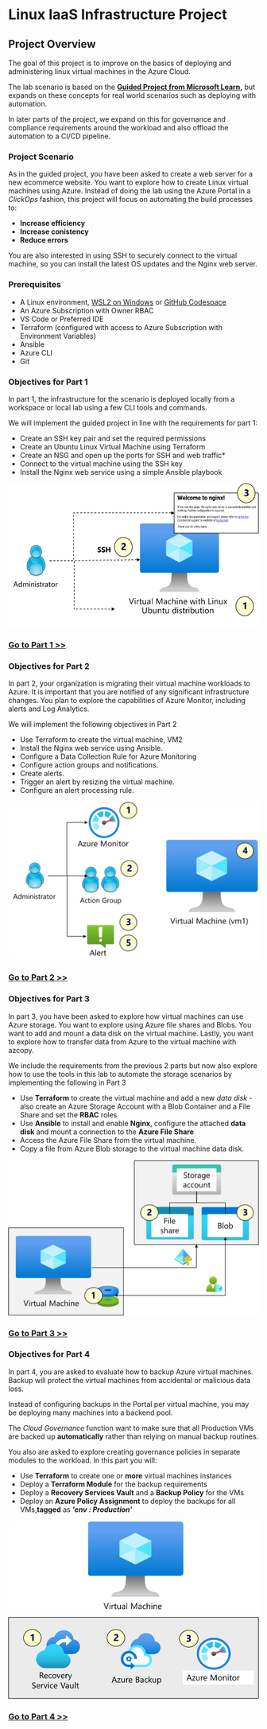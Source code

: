 # Linux IaaS Infrastructure Project

## Project Overview
The goal of this project is to improve on the basics of deploying and administering linux virtual machines in the Azure Cloud.

The lab scenario is based on the **[Guided Project from Microsoft Learn](https://learn.microsoft.com/en-gb/training/modules/guided-project-deploy-administer-linux-virtual-machines-azure/),** but expands on these concepts for real world scenarios such as deploying with automation. 

In later parts of the project, we expand on this for governance and compliance requirements around the workload and also offload the automation to a CI/CD pipeline. 

### Project Scenario
As in the guided project, you have been asked to create a web server for a new ecommerce website. You want to explore how to create Linux virtual machines using Azure. Instead of doing the lab using the Azure Portal in a _ClickOps_ fashion, this project will focus on automating the build processes to:

- **Increase efficiency**
- **Increase conistency**
- **Reduce errors**

You are also interested in using SSH to securely connect to the virtual machine, so you can install the latest OS updates and the Nginx web server.

### Prerequisites

- A Linux environment, [WSL2 on Windows](https://learn.microsoft.com/en-us/windows/wsl/install) or [GitHub Codespace](https://marketplace.visualstudio.com/items?itemName=GitHub.codespaces#:~:text=GitHub%20Codespaces%20provides%20cloud-hosted%20development%20environments%20for%20any,Code%20or%20a%20browser-based%20editor%20that%27s%20accessible%20anywhere.)
- An Azure Subscription with Owner RBAC
- VS Code or Preferred IDE
- Terraform (configured with access to Azure Subscription with Environment Variables)
- Ansible
- Azure CLI
- Git

### Objectives for Part 1

In part 1, the infrastructure for the scenario is deployed locally from a workspace or local lab using a few CLI tools and commands.

We will implement the guided project in line with the requirements for part 1:

- Create an SSH key pair and set the required permissions
- Create an Ubuntu Linux Virtual Machine using Terraform
- Create an NSG and open up the ports for SSH and web traffic*
- Connect to the virtual machine using the SSH key
- Install the Nginx web service using a simple Ansible playbook

![Part1](./images/lab01.png)
### **[Go to Part 1 >>](./infra/part1/Part1.md)**

### Objectives for Part 2

In part 2, your organization is migrating their virtual machine workloads to Azure. It is important that you are notified of any significant infrastructure changes. You plan to explore the capabilities of Azure Monitor, including alerts and Log Analytics.

We will implement the following objectives in Part 2
- Use Terraform to create the virtual machine, VM2
- Install the Nginx web service using Ansible.
- Configure a Data Collection Rule for Azure Monitoring
- Configure action groups and notifications.
- Create alerts.
- Trigger an alert by resizing the virtual machine.
- Configure an alert processing rule.

![Part3](./images/lab02.png)
### **[Go to Part 2 >>](./infra/part2/Part2.md)**

### Objectives for Part 3

In part 3, you have been asked to explore how virtual machines can use Azure storage. You want to explore using Azure file shares and Blobs. You want to add and mount a data disk on the virtual machine. Lastly, you want to explore how to transfer data from Azure to the virtual machine with azcopy.

We include the requirements from the previous 2 parts but now also explore how to use the tools in this lab to automate the storage scenarios by implementing the following in Part 3

- Use **Terraform** to create the virtual machine and add a new _data disk_ - also create an Azure Storage Account with a Blob Container and a File Share  and set the **RBAC** roles
- Use **Ansible** to install and enable **Nginx**, configure the attached **data disk** and mount a connection to the **Azure File Share**
- Access the Azure File Share from the virtual machine.
- Copy a file from Azure Blob storage to the virtual machine data disk.

![Part3](./images/lab03.png)
### **[Go to Part 3 >>](./infra/part3/Part3.md)**

### Objectives for Part 4

In part 4, you are asked to evaluate how to backup Azure virtual machines. Backup will protect the virtual machines from accidental or malicious data loss.

Instead of configuring backups in the Portal per virtual machine, you may be deploying many machines into a backend pool. 

The _Cloud Governance_ function want to make sure that all Production VMs are backed up **automatically** rather than relying on manual backup routines.

You also are asked to explore creating governance policies in separate modules to the workload. In this part you will:

- Use **Terraform** to create one or **more** virtual machines instances
- Deploy a **Terraform Module** for the backup requirements
- Deploy a **Recovery Services Vault** and a **Backup Policy** for the VMs
- Deploy an **Azure Policy Assignment** to deploy the backups for all VMs,**tagged** as _**'env : Production'**_

![Part4](./images/lab04.png)
### **[Go to Part 4 >>](./infra/part4/Part4.md)**